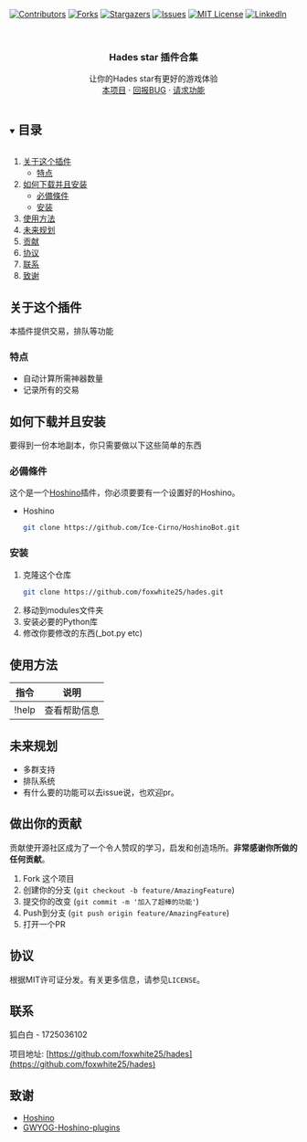 [![Contributors][contributors-shield]][contributors-url]
[![Forks][forks-shield]][forks-url]
[![Stargazers][stars-shield]][stars-url]
[![Issues][issues-shield]][issues-url]
[![MIT License][license-shield]][license-url]
[![LinkedIn][linkedin-shield]][linkedin-url]



<!-- PROJECT LOGO -->
<br />
<p align="center">

  <h3 align="center">Hades star 插件合集</h3>

  <p align="center">
    让你的Hades star有更好的游戏体验
    <br />
    <a href="https://github.com/foxwhite25/hades">本项目</a>
    ·
    <a href="https://github.com/foxwhite25/hades/issues">回报BUG</a>
    ·
    <a href="https://github.com/foxwhite25/hades/issues">请求功能</a>
  </p>
</p>



<!-- 目录 -->
<details open="open">
  <summary><h2 style="display: inline-block">目录</h2></summary>
  <ol>
    <li>
      <a href="#关于这个插件">关于这个插件</a>
      <ul>
        <li><a href="#特点">特点</a></li>
      </ul>
    </li>
    <li>
      <a href="#如何下载并且安装">如何下载并且安装</a>
      <ul>
        <li><a href="#必備條件">必備條件</a></li>
        <li><a href="#安装">安装</a></li>
      </ul>
    </li>
    <li><a href="#使用方法">使用方法</a></li>
    <li><a href="#未来规划">未来规划</a></li>
    <li><a href="#贡献">贡献</a></li>
    <li><a href="#协议">协议</a></li>
    <li><a href="#联系">联系</a></li>
    <li><a href="#致谢">致谢</a></li>
  </ol>
</details>



<!-- 关于这个插件 -->
## 关于这个插件
本插件提供交易，排队等功能
### 特点

* 自动计算所需神器数量
* 记录所有的交易




<!-- 如何安装 -->
## 如何下载并且安装

要得到一份本地副本，你只需要做以下这些简单的东西

### 必備條件

这个是一个<a href="https://github.com/Ice-Cirno/HoshinoBot/">Hoshino</a>插件，你必须要要有一个设置好的Hoshino。
* Hoshino
  ```sh
  git clone https://github.com/Ice-Cirno/HoshinoBot.git
  ```
### 安装

1. 克隆这个仓库
   ```sh
   git clone https://github.com/foxwhite25/hades.git
   ```
2. 移动到modules文件夹
3. 安装必要的Python库
4. 修改你要修改的东西(_bot.py etc)


<!-- USAGE EXAMPLES -->
## 使用方法

|指令|说明|
|-----|-----|
|!help |查看帮助信息|

<!-- 未来规划 -->
## 未来规划
* 多群支持
* 排队系统 
* 有什么要的功能可以去issue说，也欢迎pr。

<!-- 做出你的贡献 -->
## 做出你的贡献

贡献使开源社区成为了一个令人赞叹的学习，启发和创造场所。**非常感谢你所做的任何贡献**。

1. Fork 这个项目
2. 创建你的分支 (`git checkout -b feature/AmazingFeature`)
3. 提交你的改变 (`git commit -m '加入了超棒的功能'`)
4. Push到分支 (`git push origin feature/AmazingFeature`)
5. 打开一个PR



<!-- LICENSE -->
## 协议

根据MIT许可证分发。有关更多信息，请参见`LICENSE`。



<!-- CONTACT -->
## 联系

狐白白 - 1725036102 

项目地址: [https://github.com/foxwhite25/hades](https://github.com/foxwhite25/hades)



<!-- ACKNOWLEDGEMENTS -->
## 致谢

* []()<a href="https://github.com/Ice-Cirno/HoshinoBot/">Hoshino</a>
* []()<a href="https://github.com/GWYOG/GWYOG-Hoshino-plugins">GWYOG-Hoshino-plugins</a>





<!-- MARKDOWN LINKS & IMAGES -->
<!-- https://www.markdownguide.org/basic-syntax/#reference-style-links -->
[contributors-shield]: https://img.shields.io/github/contributors/foxwhite25/hades.svg?style=for-the-badge
[contributors-url]: https://github.com/foxwhite25/hades/graphs/contributors
[forks-shield]: https://img.shields.io/github/forks/foxwhite25/hades.svg?style=for-the-badge
[forks-url]: https://github.com/foxwhite25/hades/network/members
[stars-shield]: https://img.shields.io/github/stars/foxwhite25/hades.svg?style=for-the-badge
[stars-url]: https://github.com/foxwhite25/hades/stargazers
[issues-shield]: https://img.shields.io/github/issues/foxwhite25/hades.svg?style=for-the-badge
[issues-url]: https://github.com/foxwhite25/hades/issues
[license-shield]: https://img.shields.io/github/license/foxwhite25/hades.svg?style=for-the-badge
[license-url]: https://github.com/foxwhite25/hades/blob/master/LICENSE
[linkedin-shield]: https://img.shields.io/badge/-LinkedIn-black.svg?style=for-the-badge&logo=linkedin&colorB=555
[linkedin-url]: https://linkedin.com/in/foxwhite25
